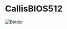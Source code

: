 # CallisBIOS512
[![Binder](https://mybinder.org/badge_logo.svg)](https://mybinder.org/v2/gh/scallis24/CallisBIOS512/HEAD)
